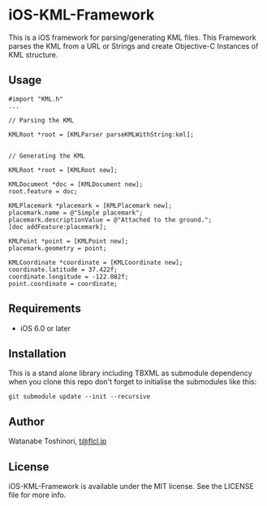 # iOS-KML-Framework

This is a iOS framework for parsing/generating KML files.
This Framework parses the KML from a URL or Strings and create Objective-C Instances of KML structure. 

## Usage

```objc
#import "KML.h"
...

// Parsing the KML

KMLRoot *root = [KMLParser parseKMLWithString:kml];


// Generating the KML

KMLRoot *root = [KMLRoot new];

KMLDocument *doc = [KMLDocument new];
root.feature = doc;

KMLPlacemark *placemark = [KMLPlacemark new];
placemark.name = @"Simple placemark";
placemark.descriptionValue = @"Attached to the ground.";
[doc addFeature:placemark];

KMLPoint *point = [KMLPoint new];
placemark.geometry = point;

KMLCoordinate *coordinate = [KMLCoordinate new];
coordinate.latitude = 37.422f;
coordinate.longitude = -122.082f;
point.coordinate = coordinate;
```

## Requirements

- iOS 6.0 or later

## Installation

This is a stand alone library including TBXML as submodule dependency when you clone this repo don't forget to initialise the submodules like this:

    git submodule update --init --recursive

## Author

Watanabe Toshinori, t@flcl.jp

## License

iOS-KML-Framework is available under the MIT license. See the LICENSE file for more info.
